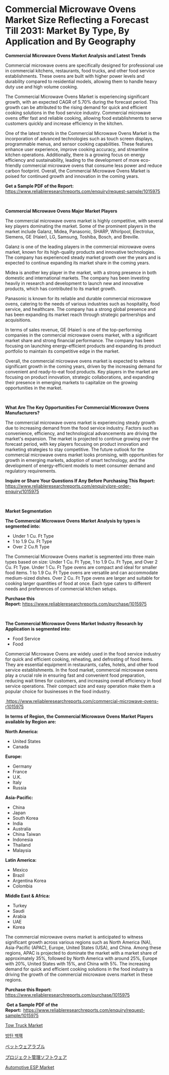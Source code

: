 <p><h1>Commercial Microwave Ovens Market Size Reflecting a Forecast Till 2031: Market By Type, By Application and By Geography</h1></p><p><strong>Commercial Microwave Ovens Market Analysis and Latest Trends</strong></p>
<p><p>Commercial microwave ovens are specifically designed for professional use in commercial kitchens, restaurants, food trucks, and other food service establishments. These ovens are built with higher power levels and durability compared to residential models, allowing them to handle heavy duty use and high volume cooking.</p><p>The Commercial Microwave Ovens Market is experiencing significant growth, with an expected CAGR of 5.70% during the forecast period. This growth can be attributed to the rising demand for quick and efficient cooking solutions in the food service industry. Commercial microwave ovens offer fast and reliable cooking, allowing food establishments to serve customers quickly and increase efficiency in the kitchen.</p><p>One of the latest trends in the Commercial Microwave Ovens Market is the incorporation of advanced technologies such as touch screen displays, programmable menus, and sensor cooking capabilities. These features enhance user experience, improve cooking accuracy, and streamline kitchen operations. Additionally, there is a growing focus on energy efficiency and sustainability, leading to the development of more eco-friendly commercial microwave ovens that consume less power and reduce carbon footprint. Overall, the Commercial Microwave Ovens Market is poised for continued growth and innovation in the coming years.</p></p>
<p><strong>Get a Sample PDF of the Report:&nbsp;</strong> <a href="https://www.reliableresearchreports.com/enquiry/request-sample/1015975">https://www.reliableresearchreports.com/enquiry/request-sample/1015975</a></p>
<p>&nbsp;</p>
<p><strong>Commercial Microwave Ovens Major Market Players</strong></p>
<p><p>The commercial microwave ovens market is highly competitive, with several key players dominating the market. Some of the prominent players in the market include Galanz, Midea, Panasonic, SHARP, Whirlpool, Electrolux, Siemens, GE (Haier), LG, Samsung, Toshiba, Bosch, and Breville.</p><p>Galanz is one of the leading players in the commercial microwave ovens market, known for its high-quality products and innovative technologies. The company has experienced steady market growth over the years and is expected to continue expanding its market share in the coming years.</p><p>Midea is another key player in the market, with a strong presence in both domestic and international markets. The company has been investing heavily in research and development to launch new and innovative products, which has contributed to its market growth.</p><p>Panasonic is known for its reliable and durable commercial microwave ovens, catering to the needs of various industries such as hospitality, food service, and healthcare. The company has a strong global presence and has been expanding its market reach through strategic partnerships and acquisitions.</p><p>In terms of sales revenue, GE (Haier) is one of the top-performing companies in the commercial microwave ovens market, with a significant market share and strong financial performance. The company has been focusing on launching energy-efficient products and expanding its product portfolio to maintain its competitive edge in the market.</p><p>Overall, the commercial microwave ovens market is expected to witness significant growth in the coming years, driven by the increasing demand for convenient and ready-to-eat food products. Key players in the market are focusing on product innovation, strategic collaborations, and expanding their presence in emerging markets to capitalize on the growing opportunities in the market.</p></p>
<p>&nbsp;</p>
<p><strong>What Are The Key Opportunities For Commercial Microwave Ovens Manufacturers?</strong></p>
<p><p>The commercial microwave ovens market is experiencing steady growth due to increasing demand from the food service industry. Factors such as convenience, efficiency, and technological advancements are driving the market's expansion. The market is projected to continue growing over the forecast period, with key players focusing on product innovation and marketing strategies to stay competitive. The future outlook for the commercial microwave ovens market looks promising, with opportunities for growth in emerging markets, adoption of smart technology, and the development of energy-efficient models to meet consumer demand and regulatory requirements.</p></p>
<p><strong>Inquire or Share Your Questions If Any Before Purchasing This Report:</strong> <a href="https://www.reliableresearchreports.com/enquiry/pre-order-enquiry/1015975">https://www.reliableresearchreports.com/enquiry/pre-order-enquiry/1015975</a></p>
<p>&nbsp;</p>
<p><strong>Market Segmentation</strong></p>
<p><strong>The Commercial Microwave Ovens Market Analysis by types is segmented into:</strong></p>
<p><ul><li>Under 1 Cu. Ft Type</li><li>1 to 1.9 Cu. Ft Type</li><li>Over 2 Cu.ft Type</li></ul></p>
<p><p>The Commercial Microwave Ovens market is segmented into three main types based on size: Under 1 Cu. Ft Type, 1 to 1.9 Cu. Ft Type, and Over 2 Cu. Ft Type. Under 1 Cu. Ft Type ovens are compact and ideal for smaller food items. 1 to 1.9 Cu. Ft Type ovens are versatile and can accommodate medium-sized dishes. Over 2 Cu. Ft Type ovens are larger and suitable for cooking larger quantities of food at once. Each type caters to different needs and preferences of commercial kitchen setups.</p></p>
<p><strong>Purchase this Report:&nbsp;</strong><a href="https://www.reliableresearchreports.com/purchase/1015975">https://www.reliableresearchreports.com/purchase/1015975</a></p>
<p>&nbsp;</p>
<p><strong>The Commercial Microwave Ovens Market Industry Research by Application is segmented into:</strong></p>
<p><ul><li>Food Service</li><li>Food</li></ul></p>
<p><p>Commercial Microwave Ovens are widely used in the food service industry for quick and efficient cooking, reheating, and defrosting of food items. They are essential equipment in restaurants, cafes, hotels, and other food service establishments. In the food market, commercial microwave ovens play a crucial role in ensuring fast and convenient food preparation, reducing wait times for customers, and increasing overall efficiency in food service operations. Their compact size and easy operation make them a popular choice for businesses in the food industry.</p></p>
<p><a href="https://www.reliableresearchreports.com/commercial-microwave-ovens-r1015975">&nbsp;https://www.reliableresearchreports.com/commercial-microwave-ovens-r1015975</a></p>
<p><strong>In terms of Region, the Commercial Microwave Ovens Market Players available by Region are:</strong></p>
<p>
    <p> <strong> North America: </strong>
        <ul>
            <li>United States</li>
            <li>Canada</li>
        </ul>
        </p> 
    <p> <strong> Europe: </strong>
        <ul>
            <li>Germany</li>
            <li>France</li>
            <li>U.K.</li>
            <li>Italy</li>
            <li>Russia</li>
        </ul>
        </p> 
    <p> <strong> Asia-Pacific: </strong>
        <ul>
            <li>China</li>
            <li>Japan</li>
            <li>South Korea</li>
            <li>India</li>
            <li>Australia</li>
            <li>China Taiwan</li>
            <li>Indonesia</li>
            <li>Thailand</li>
            <li>Malaysia</li>
        </ul>
        </p> 
    <p> <strong> Latin America: </strong>
        <ul>
            <li>Mexico</li>
            <li>Brazil</li>
            <li>Argentina Korea</li>
            <li>Colombia</li>
        </ul>
        </p> 
    <p> <strong> Middle East & Africa: </strong>
        <ul>
            <li>Turkey</li>
            <li>Saudi</li>
            <li>Arabia</li>
            <li>UAE</li>
            <li>Korea</li>
        </ul>
    </p>
    </p>
<p><p>The commercial microwave ovens market is anticipated to witness significant growth across various regions such as North America (NA), Asia-Pacific (APAC), Europe, United States (USA), and China. Among these regions, APAC is projected to dominate the market with a market share of approximately 35%, followed by North America with around 25%, Europe with 20%, United States with 15%, and China with 5%. The increasing demand for quick and efficient cooking solutions in the food industry is driving the growth of the commercial microwave ovens market in these regions.</p></p>
<p><strong>Purchase this Report: </strong><a href="https://www.reliableresearchreports.com/purchase/1015975">https://www.reliableresearchreports.com/purchase/1015975</a></p>
<p>&nbsp;<strong>Get a Sample PDF of the Report:&nbsp;&nbsp;</strong><a href="https://www.reliableresearchreports.com/enquiry/request-sample/1015975">https://www.reliableresearchreports.com/enquiry/request-sample/1015975</a></p>
<p><strong></strong></p>
<p><p><a href="https://github.com/dx0328/Market-Research-Report-List-2/blob/main/tow-truck-market.md">Tow Truck Market</a></p><p><a href="https://github.com/CliftonFisher9067/Market-Research-Report-List-1/blob/main/340694219391.md">방탄 백팩</a></p><p><a href="https://medium.com/@barbarakss89/%E3%83%9A%E3%83%83%E3%83%88%E3%82%A6%E3%82%A7%E3%82%A2%E3%83%96%E3%83%AB%E5%B8%82%E5%A0%B4-%E7%AB%B6%E4%BA%89%E5%88%86%E6%9E%90-%E5%B8%82%E5%A0%B4%E5%8B%95%E5%90%91-2031%E5%B9%B4%E3%81%BE%E3%81%A7%E3%81%AE%E4%BA%88%E6%B8%AC-f30278466459">ペットウェアラブル</a></p><p><a href="https://github.com/EmoryYundt1935/Market-Research-Report-List-1/blob/main/996812120893.md">プロジェクト管理ソフトウェア</a></p><p><a href="https://github.com/Glendatilghmankmgz0rbhwpy/Market-Research-Report-List-2/blob/main/automotive-esp-market.md">Automotive ESP Market</a></p></p>